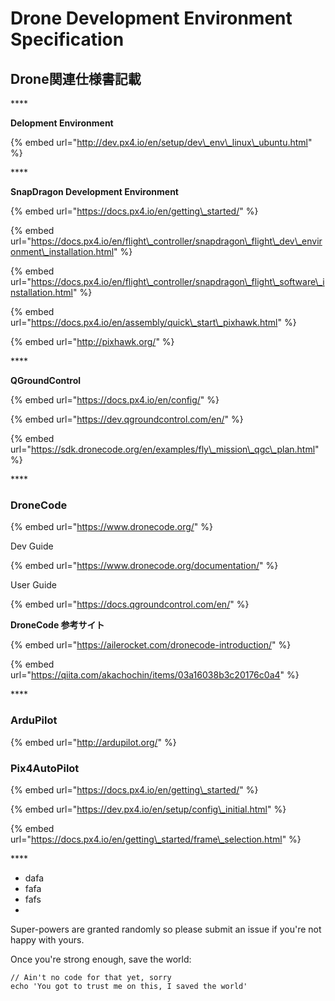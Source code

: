 # Drone Development Environment Specification

## Drone関連仕様書記載

\*\*\*\*

**Delopment Environment**

{% embed url="http://dev.px4.io/en/setup/dev\_env\_linux\_ubuntu.html" %}

\*\*\*\*

**SnapDragon Development Environment**

{% embed url="https://docs.px4.io/en/getting\_started/" %}

{% embed url="https://docs.px4.io/en/flight\_controller/snapdragon\_flight\_dev\_environment\_installation.html" %}

{% embed url="https://docs.px4.io/en/flight\_controller/snapdragon\_flight\_software\_installation.html" %}

{% embed url="https://docs.px4.io/en/assembly/quick\_start\_pixhawk.html" %}

{% embed url="http://pixhawk.org/" %}

\*\*\*\*

**QGroundControl**

{% embed url="https://docs.px4.io/en/config/" %}

{% embed url="https://dev.qgroundcontrol.com/en/" %}

{% embed url="https://sdk.dronecode.org/en/examples/fly\_mission\_qgc\_plan.html" %}

\*\*\*\*

### **DroneCode**

{% embed url="https://www.dronecode.org/" %}

Dev Guide

{% embed url="https://www.dronecode.org/documentation/" %}

User Guide

{% embed url="https://docs.qgroundcontrol.com/en/" %}

**DroneCode 参考サイト**

{% embed url="https://ailerocket.com/dronecode-introduction/" %}

{% embed url="https://qiita.com/akachochin/items/03a16038b3c20176c0a4" %}

\*\*\*\*

### ArduPilot

{% embed url="http://ardupilot.org/" %}



### **Pix4AutoPilot**

{% embed url="https://docs.px4.io/en/getting\_started/" %}

{% embed url="https://dev.px4.io/en/setup/config\_initial.html" %}

{% embed url="https://docs.px4.io/en/getting\_started/frame\_selection.html" %}

\*\*\*\*























* dafa
* fafa
* fafs
* 




 Super-powers are granted randomly so please submit an issue if you're not happy with yours.

Once you're strong enough, save the world:

```
// Ain't no code for that yet, sorry
echo 'You got to trust me on this, I saved the world'
```



